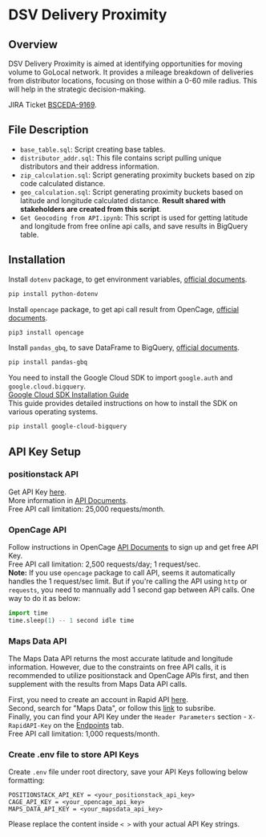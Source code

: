 # DSV Delivery Proximity

## Overview

DSV Delivery Proximity is aimed at identifying opportunities for moving volume to GoLocal network. It provides a mileage breakdown of deliveries from distributor locations, focusing on those within a 0-60 mile radius. This will help in the strategic decision-making.
 
JIRA Ticket [BSCEDA-9169](https://jira.walmart.com/browse/BSCEDA-9169).

## File Description
- `base_table.sql`: Script creating base tables.
- `distributor_addr.sql`: This file contains script pulling unique distributors and their address information.
- `zip_calculation.sql`: Script generating proximity buckets based on zip code calculated distance.
- `geo_calculation.sql`: Script generating proximity buckets based on latitude and longitude calculated distance. **Result shared with stakeholders are created from this script**.
- `Get Geocoding from API.ipynb`: This script is used for getting latitude and longitude from free online api calls, and save results in BigQuery table.

## Installation
Install `dotenv` package, to get environment variables, [official documents](https://pypi.org/project/python-dotenv/).
```bash
pip install python-dotenv  
```
Install `opencage` package, to get api call result from OpenCage, [official documents](https://opencagedata.com/tutorials/geocode-in-python#install).
```bash
pip3 install opencage
```
Install `pandas_gbq`, to save DataFrame to BigQuery, [official documents](https://pandas-gbq.readthedocs.io/en/latest/install.html#pip).
```bash
pip install pandas-gbq
```
You need to install the Google Cloud SDK to import `google.auth` and `google.cloud.bigquery`.  
[Google Cloud SDK Installation Guide](https://cloud.google.com/sdk/docs/install)  
This guide provides detailed instructions on how to install the SDK on various operating systems.
```bash
pip install google-cloud-bigquery
```


## API Key Setup

### positionstack API
Get API Key [here](https://positionstack.com/product).  
More information in [API Documents](https://positionstack.com/documentation).  
Free API call limitation: 25,000 requests/month.

### OpenCage API
Follow instructions in OpenCage [API Documents](https://opencagedata.com/api#authentication) to sign up and get free API Key.  
Free API call limitation: 2,500 requests/day; 1 request/sec.  
**Note:** If you use `opencage` package to call API, seems it automatically handles the 1 request/sec limit. But if you're calling the API using `http` or `requests`, you need to mannually add 1 second gap between API calls. One way to do it as below:  
```python
import time
time.sleep(1) -- 1 second idle time
```

### Maps Data API
The Maps Data API returns the most accurate latitude and longitude information. However, due to the constraints on free API calls, it is recommended to utilize positionstack and OpenCage APIs first, and then supplement with the results from Maps Data API calls.

First, you need to create an account in Rapid API [here](https://rapidapi.com/auth/sign-up?referral=/alexanderxbx/api/maps-data/pricing).  
Second, search for "Maps Data", or follow this [link](https://rapidapi.com/alexanderxbx/api/maps-data/pricing) to subsribe.  
Finally, you can find your API Key under the `Header Parameters` section - `X-RapidAPI-Key` on the [Endpoints](https://rapidapi.com/alexanderxbx/api/maps-data) tab.   
Free API call limitation: 1,000 requests/month.

### Create .env file to store API Keys
Create `.env` file under root directory, save your API Keys following below formatting:  
```
POSITIONSTACK_API_KEY = <your_positionstack_api_key>
CAGE_API_KEY = <your_opencage_api_key>
MAPS_DATA_API_KEY = <your_mapsdata_api_key>
```
Please replace the content inside `< >` with your actual API Key strings.